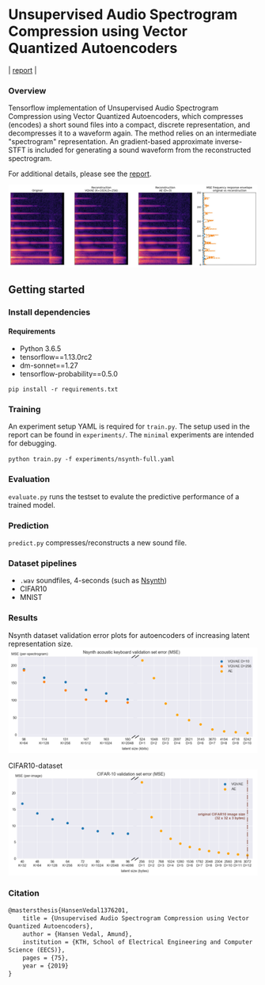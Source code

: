 # Unsupervised Audio Spectrogram Compression using Vector Quantized Autoencoders

| [report](http://kth.diva-portal.org/smash/record.jsf?pid=diva2%3A1376201&dswid=4801) |


### Overview 
Tensorflow implementation of Unsupervised Audio Spectrogram Compression using Vector Quantized Autoencoders, which compresses (encodes) a short sound files into a compact, discrete representation, and decompresses it to a waveform again. The method relies on an intermediate "spectrogram" representation. An gradient-based approximate inverse-STFT is included for generating a sound waveform from the reconstructed spectrogram.

For additional details, please see the [report](http://kth.diva-portal.org/smash/record.jsf?pid=diva2%3A1376201&dswid=4801).

![error-freq-reponse](images/error-freq-response.jpg)

## Getting started
### Install dependencies
#### Requirements
- Python 3.6.5
- tensorflow==1.13.0rc2
- dm-sonnet==1.27
- tensorflow-probability==0.5.0
```
pip install -r requirements.txt
```

### Training
An experiment setup YAML is required for `train.py`. The setup used in the report can be found in `experiments/`. The `minimal` experiments are intended for debugging. 

`python train.py -f experiments/nsynth-full.yaml`

### Evaluation
`evaluate.py` runs the testset to evalute the predictive performance of a trained model.

### Prediction
`predict.py` compresses/reconstructs a new sound file.

### Dataset pipelines
- `.wav` soundfiles, 4-seconds (such as [Nsynth](https://magenta.tensorflow.org/datasets/nsynth#files))
- CIFAR10
- MNIST

### Results
Nsynth dataset validation error plots for autoencoders of increasing latent representation size.
![error-val-nsynth](images/error-val-nsynth.png)

CIFAR10-dataset
![error-val-cifar10](images/error-val-cifar10.png)

### Citation
```
@mastersthesis{HansenVedal1376201,
	title = {Unsupervised Audio Spectrogram Compression using Vector Quantized Autoencoders},	
	author = {Hansen Vedal, Amund},
	institution = {KTH, School of Electrical Engineering and Computer Science (EECS)},
	pages = {75},
	year = {2019}
}
```

